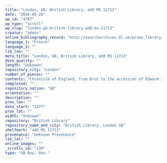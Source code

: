 ```yaml
---
title: "London, GB, British Library, add MS 11713"
date: "2016-09-28"
wp_id: "4707"
wp_type: "scroll"
wp_slug: "london-gb-british-library-add-ms-11713"
creator: "admin"
online_bibliography_record: "http://searcharchives.bl.uk/primo_library/libweb/action/display.do?tabs=detailsTab&ct=display&fn=search&doc=IAMS032-002109498&indx=1&recIds=IAMS032-002109498&recIdxs=0&elementId=0&renderMode=poppedOut&displayMode=full&frbrVersion=&dscnt=1&frbg=&scp.scps=scope%3A%28BL%29&tab=local&dstmp=1393297946784&srt=rank&mode=Basic&dum=true&vl(freeText0)=add+MS+11713&vid=IAMS_VU2"
language_1: "French"
language_2: ""
lib_lon: ""
meta_title: "London, GB, British Library, add MS 11713"
date_quality: ""
length: "Unknown"
repository_city: "London"
number_of_pieces: ""
contents: "Chronicle of England, from Brut to the accession of Edward II., in Norman-French and illustrated by a genealogical table of the kings. Written in the reign of Edward the Second [between 1377-1399]. [11,713.]"
completed: ""
repository_nation: "GB"
orientation: ""
description: ""
prov_lon: ""
date_start: "1377"
prov_lat: ""
width: "Unknown"
repository: "British Library"
repository_name_and_city: "British Library, London GB"
shelfmark: "add MS 11713"
provenance: "Unknown Provenance"
lib_lat: ""
online_images: ""
_scrolls_id: "139"
type: "GB Roy. Gen."
---
```



